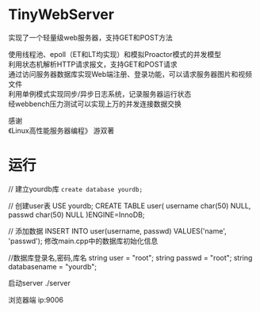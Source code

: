 # TinyWebServer
实现了一个轻量级web服务器，支持GET和POST方法

使用线程池、epoll（ET和LT均实现）和模拟Proactor模式的并发模型 <br>
利用状态机解析HTTP请求报文，支持GET和POST请求<br>
通过访问服务器数据库实现Web端注册、登录功能，可以请求服务器图片和视频文件<br>
利用单例模式实现同步/异步日志系统，记录服务器运行状态 <br>
经webbench压力测试可以实现上万的并发连接数据交换  

感谢<br>
《Linux高性能服务器编程》 游双著

# 运行
// 建立yourdb库
`create database yourdb;`

// 创建user表
USE yourdb;
CREATE TABLE user(
    username char(50) NULL,
    passwd char(50) NULL
)ENGINE=InnoDB;

// 添加数据
INSERT INTO user(username, passwd) VALUES('name', 'passwd');
修改main.cpp中的数据库初始化信息

//数据库登录名,密码,库名
string user = "root";
string passwd = "root";
string databasename = "yourdb";

启动server
./server

浏览器端
ip:9006

